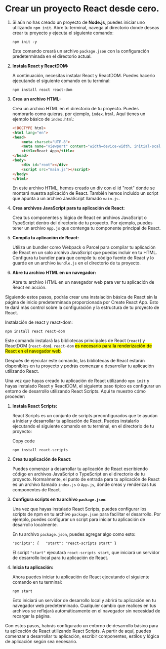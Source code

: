 # Crear un proyecto React desde cero.

1. Si aún no has creado un proyecto de **Node.js**, puedes iniciar uno utilizando `npm init`. Abre tu terminal, navega al directorio donde deseas crear tu proyecto y ejecuta el siguiente comando:
   
   `npm init -y`
   
   Este comando creará un archivo `package.json` con la configuración predeterminada en el directorio actual.

2. **Instala React y ReactDOM:**
   
   A continuación, necesitas instalar React y ReactDOM. Puedes hacerlo ejecutando el siguiente comando en tu terminal:
   
   `npm install react react-dom`

3. **Crea un archivo HTML:**
   
   Crea un archivo HTML en el directorio de tu proyecto. Puedes nombrarlo como quieras, por ejemplo, `index.html`. Aquí tienes un ejemplo básico de `index.html`:
   
   ```html
   <!DOCTYPE html> 
   <html lang="en"> 
   <head> 
       <meta charset="UTF-8"> 
       <meta name="viewport" content="width=device-width, initial-scale=1.0"> 
       <title>React App</title> 
   </head> 
   <body> 
       <div id="root"></div> 
       <script src="main.js"></script> 
   </body> 
   </html>
   ```
   
   En este archivo HTML, hemos creado un div con el id "root" donde se montará nuestra aplicación de React. También hemos incluido un script que apunta a un archivo JavaScript llamado `main.js`.

4. **Crea archivos JavaScript para tu aplicación de React:**
   
   Crea tus componentes y lógica de React en archivos JavaScript o TypeScript dentro del directorio de tu proyecto. Por ejemplo, puedes tener un archivo `App.js` que contenga tu componente principal de React.

5. **Compila tu aplicación de React:**
   
   Utiliza un bundler como Webpack o Parcel para compilar tu aplicación de React en un solo archivo JavaScript que puedas incluir en tu HTML. Configura tu bundler para que compile tu código fuente de React y lo guarde en un archivo `bundle.js` en el directorio de tu proyecto.

6. **Abre tu archivo HTML en un navegador:**
   
   Abre tu archivo HTML en un navegador web para ver tu aplicación de React en acción.

Siguiendo estos pasos, podrás crear una instalación básica de React sin la página de inicio predeterminada proporcionada por Create React App. Esto te dará más control sobre la configuración y la estructura de tu proyecto de React.

Instalación de react y react-dom:

`npm install react react-dom`

Este comando instalará las bibliotecas principales de React (`react`) y ReactDOM (`react-dom`). `react-dom` <mark>es necesario para la renderización de React en el navegador web</mark>.

Después de ejecutar este comando, las bibliotecas de React estarán disponibles en tu proyecto y podrás comenzar a desarrollar tu aplicación utilizando React.

Una vez que hayas creado tu aplicación de React utilizando `npm init` y hayas instalado React y ReactDOM, el siguiente paso típico es configurar un entorno de desarrollo utilizando React Scripts. Aquí te muestro cómo proceder:

1. **Instala React Scripts:**
   
   React Scripts es un conjunto de scripts preconfigurados que te ayudan a iniciar y desarrollar tu aplicación de React. Puedes instalarlo ejecutando el siguiente comando en tu terminal, en el directorio de tu proyecto:
   
   Copy code
   
   `npm install react-scripts`

2. **Crea tu aplicación de React:**
   
   Puedes comenzar a desarrollar tu aplicación de React escribiendo código en archivos JavaScript o TypeScript en el directorio de tu proyecto. Normalmente, el punto de entrada para tu aplicación de React es un archivo llamado `index.js` o `App.js`, donde creas y renderizas tus componentes de React.

3. **Configura scripts en tu archivo `package.json`:**
   
   Una vez que hayas instalado React Scripts, puedes configurar los scripts de npm en tu archivo `package.json` para facilitar el desarrollo. Por ejemplo, puedes configurar un script para iniciar tu aplicación de desarrollo localmente.
   
   En tu archivo `package.json`, puedes agregar algo como esto:
   
   `"scripts": {   "start": "react-scripts start" }`
   
   El script `"start"` ejecutará `react-scripts start`, que iniciará un servidor de desarrollo local para tu aplicación de React.

4. **Inicia tu aplicación:**
   
   Ahora puedes iniciar tu aplicación de React ejecutando el siguiente comando en tu terminal:
   
   `npm start`
   
   Esto iniciará un servidor de desarrollo local y abrirá tu aplicación en tu navegador web predeterminado. Cualquier cambio que realices en tus archivos se reflejará automáticamente en el navegador sin necesidad de recargar la página.

Con estos pasos, habrás configurado un entorno de desarrollo básico para tu aplicación de React utilizando React Scripts. A partir de aquí, puedes comenzar a desarrollar tu aplicación, escribir componentes, estilos y lógica de aplicación según sea necesario.